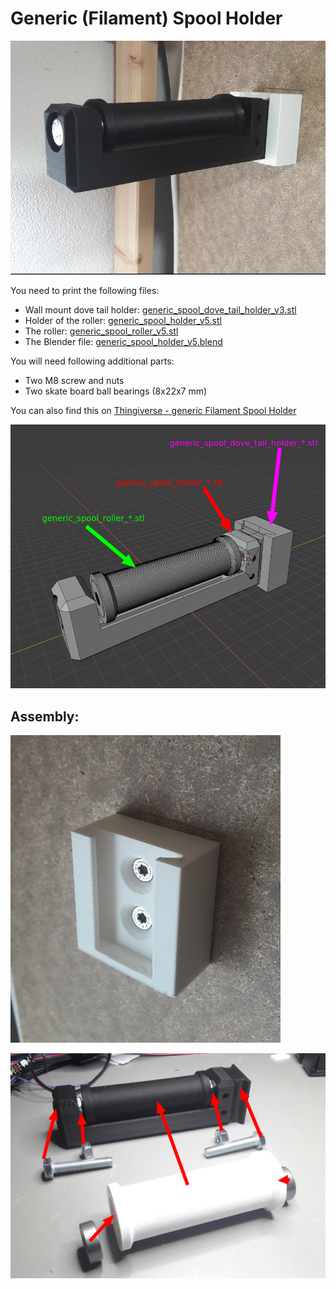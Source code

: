 # Generic (Filament) Spool Holder

![Generic Filament Spool Holder](https://github.com/WeirdConstructor/3DP_Misc/raw/master/generic_spool_holder/res/generic_spool_holder.jpg)

You need to print the following files:

* Wall mount dove tail holder: [generic_spool_dove_tail_holder_v3.stl](generic_spool_dove_tail_holder_v3.stl)
* Holder of the roller: [generic_spool_holder_v5.stl](generic_spool_holder_v5.stl)
* The roller: [generic_spool_roller_v5.stl](generic_spool_roller_v5.stl)
* The Blender file: [generic_spool_holder_v5.blend](generic_spool_holder_v5.blend)

You will need following additional parts:

* Two M8 screw and nuts
* Two skate board ball bearings (8x22x7 mm)

You can also find this on [Thingiverse - generic Filament Spool Holder](https://www.thingiverse.com/thing:5185778)

![Generic Filament Spool Holder Manifest](https://github.com/WeirdConstructor/3DP_Misc/raw/master/generic_spool_holder/res/generic_spool_holder_stl_file_manifest.png)

## Assembly:

![Generic Filament Spool Holder Wall Mount](https://github.com/WeirdConstructor/3DP_Misc/raw/master/generic_spool_holder/res/wall_mount.png)

![Generic Filament Spool Holder Assembly](https://github.com/WeirdConstructor/3DP_Misc/raw/master/generic_spool_holder/res/spool_holder_assembly.png)
